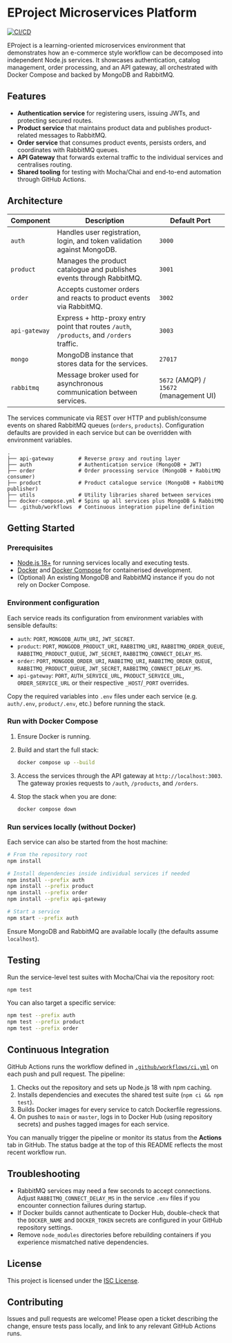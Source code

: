 # EProject Microservices Platform

[![CI/CD](https://github.com/Kettailor/22694611-TranLeKiet-EProject/actions/workflows/ci.yml/badge.svg)](https://github.com/Kettailor/22694611-TranLeKiet-EProject/actions/workflows/ci.yml)

EProject is a learning-oriented microservices environment that demonstrates how an e-commerce style workflow can be decomposed into independent Node.js services. It showcases authentication, catalog management, order processing, and an API gateway, all orchestrated with Docker Compose and backed by MongoDB and RabbitMQ.

## Features

- **Authentication service** for registering users, issuing JWTs, and protecting secured routes.
- **Product service** that maintains product data and publishes product-related messages to RabbitMQ.
- **Order service** that consumes product events, persists orders, and coordinates with RabbitMQ queues.
- **API Gateway** that forwards external traffic to the individual services and centralises routing.
- **Shared tooling** for testing with Mocha/Chai and end-to-end automation through GitHub Actions.

## Architecture

| Component | Description | Default Port |
| --- | --- | --- |
| `auth` | Handles user registration, login, and token validation against MongoDB. | `3000` |
| `product` | Manages the product catalogue and publishes events through RabbitMQ. | `3001` |
| `order` | Accepts customer orders and reacts to product events via RabbitMQ. | `3002` |
| `api-gateway` | Express + http-proxy entry point that routes `/auth`, `/products`, and `/orders` traffic. | `3003` |
| `mongo` | MongoDB instance that stores data for the services. | `27017` |
| `rabbitmq` | Message broker used for asynchronous communication between services. | `5672` (AMQP) / `15672` (management UI) |

The services communicate via REST over HTTP and publish/consume events on shared RabbitMQ queues (`orders`, `products`). Configuration defaults are provided in each service but can be overridden with environment variables.

```
.
├── api-gateway        # Reverse proxy and routing layer
├── auth               # Authentication service (MongoDB + JWT)
├── order              # Order processing service (MongoDB + RabbitMQ consumer)
├── product            # Product catalogue service (MongoDB + RabbitMQ publisher)
├── utils              # Utility libraries shared between services
├── docker-compose.yml # Spins up all services plus MongoDB & RabbitMQ
└── .github/workflows  # Continuous integration pipeline definition
```

## Getting Started

### Prerequisites

- [Node.js 18+](https://nodejs.org/) for running services locally and executing tests.
- [Docker](https://www.docker.com/) and [Docker Compose](https://docs.docker.com/compose/) for containerised development.
- (Optional) An existing MongoDB and RabbitMQ instance if you do not rely on Docker Compose.

### Environment configuration

Each service reads its configuration from environment variables with sensible defaults:

- `auth`: `PORT`, `MONGODB_AUTH_URI`, `JWT_SECRET`.
- `product`: `PORT`, `MONGODB_PRODUCT_URI`, `RABBITMQ_URI`, `RABBITMQ_ORDER_QUEUE`, `RABBITMQ_PRODUCT_QUEUE`, `JWT_SECRET`, `RABBITMQ_CONNECT_DELAY_MS`.
- `order`: `PORT`, `MONGODB_ORDER_URI`, `RABBITMQ_URI`, `RABBITMQ_ORDER_QUEUE`, `RABBITMQ_PRODUCT_QUEUE`, `JWT_SECRET`, `RABBITMQ_CONNECT_DELAY_MS`.
- `api-gateway`: `PORT`, `AUTH_SERVICE_URL`, `PRODUCT_SERVICE_URL`, `ORDER_SERVICE_URL` or their respective `_HOST`/`_PORT` overrides.

Copy the required variables into `.env` files under each service (e.g. `auth/.env`, `product/.env`, etc.) before running the stack.

### Run with Docker Compose

1. Ensure Docker is running.
2. Build and start the full stack:

   ```bash
   docker compose up --build
   ```

3. Access the services through the API gateway at `http://localhost:3003`. The gateway proxies requests to `/auth`, `/products`, and `/orders`.

4. Stop the stack when you are done:

   ```bash
   docker compose down
   ```

### Run services locally (without Docker)

Each service can also be started from the host machine:

```bash
# From the repository root
npm install

# Install dependencies inside individual services if needed
npm install --prefix auth
npm install --prefix product
npm install --prefix order
npm install --prefix api-gateway

# Start a service
npm start --prefix auth
```

Ensure MongoDB and RabbitMQ are available locally (the defaults assume `localhost`).

## Testing

Run the service-level test suites with Mocha/Chai via the repository root:

```bash
npm test
```

You can also target a specific service:

```bash
npm test --prefix auth
npm test --prefix product
npm test --prefix order
```

## Continuous Integration

GitHub Actions runs the workflow defined in [`.github/workflows/ci.yml`](.github/workflows/ci.yml) on each push and pull request. The pipeline:

1. Checks out the repository and sets up Node.js 18 with npm caching.
2. Installs dependencies and executes the shared test suite (`npm ci && npm test`).
3. Builds Docker images for every service to catch Dockerfile regressions.
4. On pushes to `main` or `master`, logs in to Docker Hub (using repository secrets) and pushes tagged images for each service.

You can manually trigger the pipeline or monitor its status from the **Actions** tab in GitHub. The status badge at the top of this README reflects the most recent workflow run.

## Troubleshooting

- RabbitMQ services may need a few seconds to accept connections. Adjust `RABBITMQ_CONNECT_DELAY_MS` in the service `.env` files if you encounter connection failures during startup.
- If Docker builds cannot authenticate to Docker Hub, double-check that the `DOCKER_NAME` and `DOCKER_TOKEN` secrets are configured in your GitHub repository settings.
- Remove `node_modules` directories before rebuilding containers if you experience mismatched native dependencies.

## License

This project is licensed under the [ISC License](LICENSE).

## Contributing

Issues and pull requests are welcome! Please open a ticket describing the change, ensure tests pass locally, and link to any relevant GitHub Actions runs.
